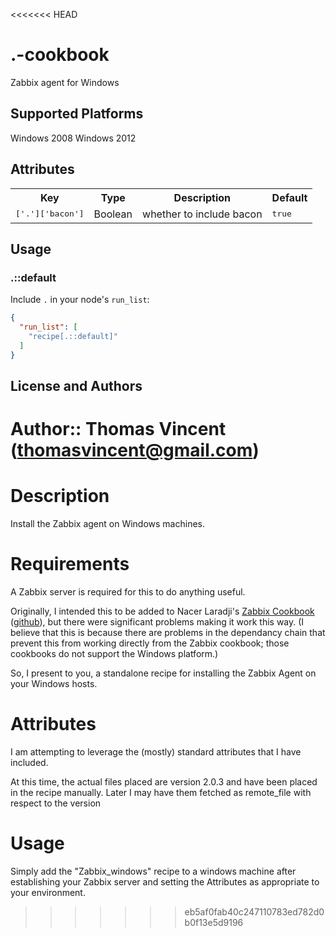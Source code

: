 <<<<<<< HEAD
# .-cookbook

Zabbix agent for Windows

## Supported Platforms

Windows 2008
Windows 2012

## Attributes

<table>
  <tr>
    <th>Key</th>
    <th>Type</th>
    <th>Description</th>
    <th>Default</th>
  </tr>
  <tr>
    <td><tt>['.']['bacon']</tt></td>
    <td>Boolean</td>
    <td>whether to include bacon</td>
    <td><tt>true</tt></td>
  </tr>
</table>

## Usage

### .::default

Include `.` in your node's `run_list`:

```json
{
  "run_list": [
    "recipe[.::default]"
  ]
}
```

## License and Authors

Author:: Thomas Vincent (thomasvincent@gmail.com)
=======
Description
===========
Install the Zabbix agent on Windows machines.


Requirements
============
A Zabbix server is required for this to do anything useful.

Originally, I intended this to be added to Nacer Laradji's [Zabbix Cookbook](http://community.opscode.com/cookbooks/zabbix) ([github](https://github.com/laradji/zabbix)), but there were significant problems making it work this way.  (I believe that this is because there are problems in the dependancy chain that prevent this from working directly from the Zabbix cookbook; those cookbooks do not support the Windows platform.)

So, I present to you, a standalone recipe for installing the Zabbix Agent on your Windows hosts.


Attributes
==========
I am attempting to leverage the (mostly) standard attributes that I have included.

At this time, the actual files placed are version 2.0.3 and have been placed in the recipe manually.  Later I may have them fetched as remote_file with respect to the version


Usage
=====
Simply add the "Zabbix\_windows" recipe to a windows machine after establishing your Zabbix server and setting the Attributes as appropriate to your environment.
>>>>>>> eb5af0fab40c247110783ed782d0b0f13e5d9196
